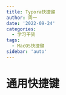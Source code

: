```yaml
---
title: Typora快捷键
author: 周一
date: '2022-09-24'
categories:
  - 学习干货
tags:
  - MacOS快捷键
sidebar: 'auto'
---
```


# 通用快捷键
